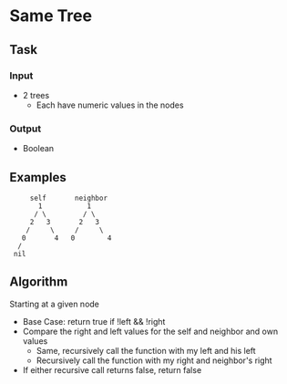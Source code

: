 # Same Tree

## Task
### Input
  - 2 trees
    + Each have numeric values in the nodes

### Output
  - Boolean

## Examples

         self       neighbor
           1           1
          / \         / \
         2   3       2   3
        /     \     /     \
       0       4   0        4
      / 
     nil

## Algorithm
Starting at a given node
  + Base Case: return true if !left && !right
  + Compare the right and left values for the self and neighbor and own values
    * Same, recursively call the function with my left and his left
    * Recursively call the function with my right and neighbor's right
  + If either recursive call returns false, return false
